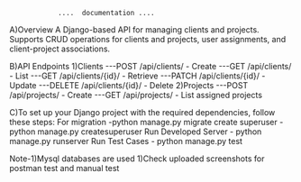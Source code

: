                 ....  documentation ....

A)Overview
A Django-based API for managing clients and projects.
Supports CRUD operations for clients and projects, user assignments, and 
client-project associations.

B)API Endpoints
1)Clients
---POST /api/clients/ - Create
---GET /api/clients/ - List
---GET /api/clients/{id}/ - Retrieve
---PATCH /api/clients/{id}/ - Update
---DELETE /api/clients/{id}/ - Delete
2)Projects
---POST /api/projects/ - Create
---GET /api/projects/ - List assigned projects

C)To set up your Django project with the required dependencies, follow these steps:
  For migration    -python manage.py migrate
  create superuser -python manage.py createsuperuser
  Run Developed Server - python manage.py runserver
  Run Test Cases - python manage.py test

  Note-1)Mysql databases are used 
       1)Check uploaded screenshots for postman test and manual test


